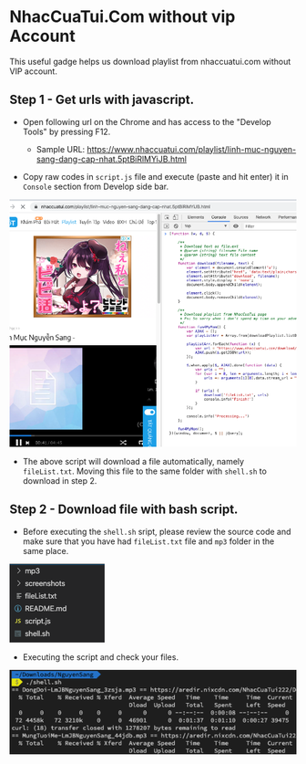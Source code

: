 # NhacCuaTui.Com without vip Account

This useful gadge helps us download playlist from nhaccuatui.com without VIP account.

## Step 1 - Get urls with javascript.

- Open following url on the Chrome and has access to the "Develop Tools" by pressing F12.
    - Sample URL: https://www.nhaccuatui.com/playlist/linh-muc-nguyen-sang-dang-cap-nhat.5ptBiRlMYiJB.html

- Copy raw codes in `script.js` file and execute (paste and hit enter) it in `Console` section from Develop side bar.

![Shell](/screenshots/raw-code.png?raw=true)

- The above script will download a file automatically, namely `fileList.txt`. Moving this file to the same folder with `shell.sh` to download in step 2.

## Step 2 - Download file with bash script.

- Before executing the `shell.sh` sript, please review the source code and make sure that you have had `fileList.txt` file and `mp3` folder in the same place.

![Shell](/screenshots/file-structures.png?raw=true)

- Executing the script and check your files.

![Shell](/screenshots/shell.png?raw=true)